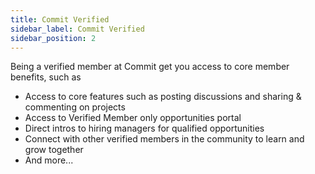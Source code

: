```yaml
---
title: Commit Verified
sidebar_label: Commit Verified
sidebar_position: 2
---
```


Being a verified member at Commit get you access to core member benefits, such as 
- Access to core features such as posting discussions and sharing & commenting on projects
- Access to Verified Member only opportunities portal
- Direct intros to hiring managers for qualified opportunities
- Connect with other verified members in the community to learn and grow together
- And more...

